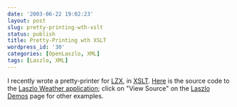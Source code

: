 ```yaml
---
date: '2003-06-22 19:02:23'
layout: post
slug: pretty-printing-wth-xslt
status: publish
title: Pretty-Printing wth XSLT
wordpress_id: '30'
categories: [OpenLaszlo, XML]
tags: [Laszlo, XML]
---
```


I recently wrote a pretty-printer for [LZX](http://www.laszlosystems.com), in [XSLT](http://www.w3.org/Style/XSL/).  [Here](http://www.laszlosystems.com/lps-v1/viewer/viewer.jsp?file=/sample-apps/weather/weather.lzx) is the source code to the [Laszlo Weather application](http://laszlosystems.com/lps-v1/sample-apps/weather/weather.lzx); click on "View Source" on the [Laszlo Demos](http://www.laszlosystems.com/demos/) page for other examples.
